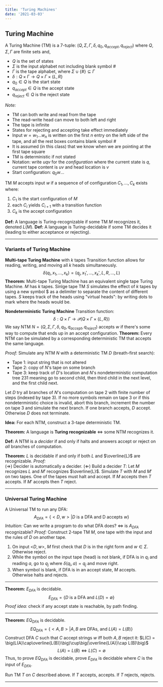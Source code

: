 ```yaml
---
title: 'Turing Machines'
date: '2021-03-03'
---
```


## Turing Machine

A Turing Machine (TM) is a 7-tuple: $(Q, \Sigma, \Gamma, \delta, q_0, q_{accept}, q_{reject})$ where $Q, \Sigma, \Gamma$ are finite sets and,
- $Q$ is the set of states
- $\Sigma$ is the input alphabet not including blank symbol #
- $\Gamma$ is the tape alphabet, where $\Sigma\cup\{\#\} \subseteq \Gamma$
- $\delta: Q\times\Gamma\rightarrow Q\times\Gamma\times\{L, R\}$
- $q_0\in Q$ is the start state
- $q_{accept}\in Q$ is the accept state
- $q_{reject}\in Q$ is the reject state

*Note:* 
- TM can both write and read from the tape
- The read-write head can move to both left and right
- The tape is infinite
- States for rejecting and accepting take effect immediately
- Input $w = w_1...w_n$ is written on the first $n$ entry on the left side of the tape, and all the rest boxes contains blank symbol #
- It is assumed (in this class) that we know when we are pointing at the first tape square
- TM is deterministic if not stated
- Notation: write $uqv$ for the *configuration* where the current state is $q$, current tape content is $uv$ and head location is $v$
- Start configuration: $q_0w...$

TM $M$ accepts input $w$ if a sequence of of configuration $C_1, ..., C_k$ exists where:
1. $C_1$ is the start configuration of $M$
2. each $C_i$ yields $C_{i+1}$ with a transition function
3. $C_k$ is the accept configuration

**Def:** A language is Turing-recognizable if some TM $M$ recognizes it, denoted $L(M)$.
**Def:** A language is Turing-decidable if some TM decides it (leading to either acceptance or rejecting).

---

### Variants of Turing Machine

**Multi-tape Turing Machine** with $k$ tapes
Transition function allows for reading, writing, and moving all $k$ heads simultaneously.
$$\delta(q_i, x_1,...,x_k) = (q_j, x_1',...,x_k', L, R, ..., L)$$
**Theorem:** Multi-tape Turing Machine has an equivalent single tape Turing Machine.
$M$ has $k$ tapes. Sinlge tape TM $S$ simulates the effect of $k$ tapes by using a new symbol $\$$ as a delimiter to separate the content of different tapes. $S$ keeps track of the heads using "virtual heads": by writing dots to mark where the heads would be.
 
**Nondeterministic Turing Machine**
Transition function:
$$\delta: Q\times \Gamma \rightarrow \mathcal{P}(Q\times\Gamma\times\{L, R\})$$
We say NTM $N = (Q, \Sigma, \Gamma, \delta, q_0, q_{accept}, q_{reject})$ accepts $w$ if there's some way to compute that ends up in an accept configuration.
**Theorem:** Every NTM can be simulated by a corresponding deterministic TM that accepts the same language.

*Proof:* 
Simulate any NTM $N$ with a deterministic TM $D$ (breath-first search): 
- Tape 1: input string that is not altered
- Tape 2: copy of $N$'s tape on some branch
- Tape 3: keep track of $D$'s location and $N$'s nondeterministic computation tree
231 meaning go to second child, then third child in the next level, and the first child next.

Let $D$ try all branches of $N$'s computation on tape 2 with finite number of steps (indexed by tape 3). If no more symbols remain on tape 3 or if this nondeterministic choice is invalid, abort this branch, increment the number on tape 3 and simulate the next branch. 
If one branch accepts, $D$ accept. Otherwise $D$ does not terminate.

**Idea:** For each NTM, construct a 3-tape deterministic TM.

**Theorem:** A language is **Turing recognizable** $\Leftrightarrow$ some NTM recognizes it.

**Def:** A NTM is a *decider* if and only if halts and answers accept or reject on *all* branches of computation.

**Theorem:** $L$ is decidable if and only if both $L$ and $\overline{L}$ are recognizable.
*Proof:*  
($\Rightarrow$) Decider is automatically a decider.
($\Leftarrow$) Build a decider $T$: Let $M$ recognizes $L$ and $M'$ recognizes $\overline{L}$. Simulate $T$ with $M$ and $M'$ on two tapes. One of the tapes must halt and accept. If $M$ accepts then $T$ accepts. If $M'$ accepts then $T$ reject. 

---

### Universal Turing Machine

A Universal TM to run any DFA:
$$A_{DFA} = \{<D,w> | D \text { is a DFA and D accepts } w\}$$
*Intuition:* Can we write a program to do what DFA does? $\Leftrightarrow$ is $A_{DFA}$ recognizable?
*Proof:* Construct 2-tape TM $M$, one tape with the input and the rules of $D$ on another tape. 
1. On input <$D,w$>, $M$ first check that $D$ is in the right form and $w\in\Sigma$. Otherwise reject.
2. While the symbol on the input tape (head) is not blank, if DFA is in $q_i$ and reading $a$, go to $q_j$ where $\delta(q_i, a) = q_j$ and move right.
3. When symbol is blank, if DFA is in an accept state, $M$ accepts. Otherwise halts and rejects.

---
**Theorem:** $E_{DFA}$ is decidable.
$$E_{DFA} = \{D \text{ is a DFA and } L(D) = \emptyset \}$$
*Proof idea:* check if any accept state is reachable, by path finding.

---
**Theorem:** $EQ_{DFA}$ is decidable.
$$EQ_{DFA} = \{<A, B> | A, B \text{ are DFAs, and } L(A) = L(B)\}$$
Construct DFA $C$ such that $C$ accept strings $w$ iff both $A,B$ reject it: $L(C) = \big(L(A)\cap\overline{L(B)}\big)\cup\big(\overline{L(A)}\cap L(B)\big)$
$$L(A) = L(B) \Leftrightarrow L(C) = \emptyset$$
Thus, to prove $EQ_{DFA}$ is decidable, prove $E_{DFA}$ is decidable where $C$ is the input of $E_{DFA}$.

Run TM $T$ on $C$ described above. If $T$ accepts, accepts. If $T$ rejects, rejects.

---



